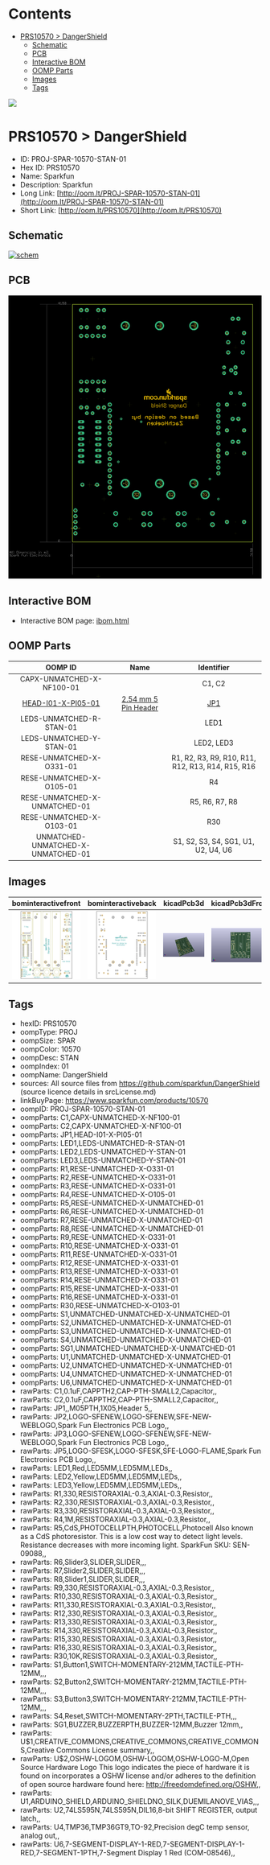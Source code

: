 



Contents
========

* [PRS10570 > DangerShield](#prs10570--dangershield)
	* [Schematic](#schematic)
	* [PCB](#pcb)
	* [Interactive BOM](#interactive-bom)
	* [OOMP Parts](#oomp-parts)
	* [Images](#images)
	* [Tags](#tags)
  
![][im]
# PRS10570 > DangerShield

- ID: PROJ-SPAR-10570-STAN-01
- Hex ID: PRS10570
- Name: Sparkfun
- Description: Sparkfun
- Long Link: [http://oom.lt/PROJ-SPAR-10570-STAN-01](http://oom.lt/PROJ-SPAR-10570-STAN-01)
- Short Link: [http://oom.lt/PRS10570](http://oom.lt/PRS10570)

## Schematic
  
[![schem](eagleSchemImage.png)](eagleSchemImage.png)
## PCB
  
[![pcb](eagleImage.png)](eagleImage.png)
## Interactive BOM

- Interactive BOM page: [ibom.html](https://htmlpreview.github.io/?https://github.com/oomlout/oomlout_OOMP_projects/blob/main/PROJ-SPAR-10570-STAN-01/kicad/bom/ibom.html)

## OOMP Parts
  

|OOMP ID|Name|Identifier|
| :---: | :---: | :---: |
|CAPX-UNMATCHED-X-NF100-01||C1, C2|
|[HEAD-I01-X-PI05-01](https://github.com/oomlout/oomlout_OOMP_parts/tree/main/HEAD-I01-X-PI05-01/)|[2.54 mm 5 Pin Header](https://github.com/oomlout/oomlout_OOMP_parts/tree/main/HEAD-I01-X-PI05-01/)|[JP1](https://github.com/oomlout/oomlout_OOMP_parts/tree/main/HEAD-I01-X-PI05-01/)|
|LEDS-UNMATCHED-R-STAN-01||LED1|
|LEDS-UNMATCHED-Y-STAN-01||LED2, LED3|
|RESE-UNMATCHED-X-O331-01||R1, R2, R3, R9, R10, R11, R12, R13, R14, R15, R16|
|RESE-UNMATCHED-X-O105-01||R4|
|RESE-UNMATCHED-X-UNMATCHED-01||R5, R6, R7, R8|
|RESE-UNMATCHED-X-O103-01||R30|
|UNMATCHED-UNMATCHED-X-UNMATCHED-01||S1, S2, S3, S4, SG1, U1, U2, U4, U6|

## Images
  
  

|bominteractivefront|bominteractiveback|kicadPcb3d|kicadPcb3dFront|kicadPcb3dBack|kicadSchem|eagleImage|eagleSchemImage|pcbdraw|pcbdrawback|
| :---: | :---: | :---: | :---: | :---: | :---: | :---: | :---: | :---: | :---: |
|[![bominteractivefront](bomFront_140.png)](bomFront.png)|[![bominteractiveback](bomBack_140.png)](bomBack.png)|[![kicadPcb3d](kicadPcb3d_140.png)](kicadPcb3d.png)|[![kicadPcb3dFront](kicadPcb3dFront_140.png)](kicadPcb3dFront.png)|[![kicadPcb3dBack](kicadPcb3dBack_140.png)](kicadPcb3dBack.png)|[![kicadSchem](kicadSchem_140.png)](kicadSchem.png)|[![eagleImage](eagleImage_140.png)](eagleImage.png)|[![eagleSchemImage](eagleSchemImage_140.png)](eagleSchemImage.png)|[![pcbdraw](pcbdraw_140.png)](pcbdraw.png)|[![pcbdrawback](pcbdrawBack_140.png)](pcbdrawBack.png)|

## Tags

- hexID: PRS10570
- oompType: PROJ
- oompSize: SPAR
- oompColor: 10570
- oompDesc: STAN
- oompIndex: 01
- oompName: DangerShield
- sources: All source files from https://github.com/sparkfun/DangerShield (source licence details in srcLicense.md)
- linkBuyPage: https://www.sparkfun.com/products/10570
- oompID: PROJ-SPAR-10570-STAN-01
- oompParts: C1,CAPX-UNMATCHED-X-NF100-01
- oompParts: C2,CAPX-UNMATCHED-X-NF100-01
- oompParts: JP1,HEAD-I01-X-PI05-01
- oompParts: LED1,LEDS-UNMATCHED-R-STAN-01
- oompParts: LED2,LEDS-UNMATCHED-Y-STAN-01
- oompParts: LED3,LEDS-UNMATCHED-Y-STAN-01
- oompParts: R1,RESE-UNMATCHED-X-O331-01
- oompParts: R2,RESE-UNMATCHED-X-O331-01
- oompParts: R3,RESE-UNMATCHED-X-O331-01
- oompParts: R4,RESE-UNMATCHED-X-O105-01
- oompParts: R5,RESE-UNMATCHED-X-UNMATCHED-01
- oompParts: R6,RESE-UNMATCHED-X-UNMATCHED-01
- oompParts: R7,RESE-UNMATCHED-X-UNMATCHED-01
- oompParts: R8,RESE-UNMATCHED-X-UNMATCHED-01
- oompParts: R9,RESE-UNMATCHED-X-O331-01
- oompParts: R10,RESE-UNMATCHED-X-O331-01
- oompParts: R11,RESE-UNMATCHED-X-O331-01
- oompParts: R12,RESE-UNMATCHED-X-O331-01
- oompParts: R13,RESE-UNMATCHED-X-O331-01
- oompParts: R14,RESE-UNMATCHED-X-O331-01
- oompParts: R15,RESE-UNMATCHED-X-O331-01
- oompParts: R16,RESE-UNMATCHED-X-O331-01
- oompParts: R30,RESE-UNMATCHED-X-O103-01
- oompParts: S1,UNMATCHED-UNMATCHED-X-UNMATCHED-01
- oompParts: S2,UNMATCHED-UNMATCHED-X-UNMATCHED-01
- oompParts: S3,UNMATCHED-UNMATCHED-X-UNMATCHED-01
- oompParts: S4,UNMATCHED-UNMATCHED-X-UNMATCHED-01
- oompParts: SG1,UNMATCHED-UNMATCHED-X-UNMATCHED-01
- oompParts: U1,UNMATCHED-UNMATCHED-X-UNMATCHED-01
- oompParts: U2,UNMATCHED-UNMATCHED-X-UNMATCHED-01
- oompParts: U4,UNMATCHED-UNMATCHED-X-UNMATCHED-01
- oompParts: U6,UNMATCHED-UNMATCHED-X-UNMATCHED-01
- rawParts: C1,0.1uF,CAPPTH2,CAP-PTH-SMALL2,Capacitor,,
- rawParts: C2,0.1uF,CAPPTH2,CAP-PTH-SMALL2,Capacitor,,
- rawParts: JP1,,M05PTH,1X05,Header 5,,
- rawParts: JP2,LOGO-SFENEW,LOGO-SFENEW,SFE-NEW-WEBLOGO,Spark Fun Electronics PCB Logo,,
- rawParts: JP3,LOGO-SFENEW,LOGO-SFENEW,SFE-NEW-WEBLOGO,Spark Fun Electronics PCB Logo,,
- rawParts: JP5,LOGO-SFESK,LOGO-SFESK,SFE-LOGO-FLAME,Spark Fun Electronics PCB Logo,,
- rawParts: LED1,Red,LED5MM,LED5MM,LEDs,,
- rawParts: LED2,Yellow,LED5MM,LED5MM,LEDs,,
- rawParts: LED3,Yellow,LED5MM,LED5MM,LEDs,,
- rawParts: R1,330,RESISTORAXIAL-0.3,AXIAL-0.3,Resistor,,
- rawParts: R2,330,RESISTORAXIAL-0.3,AXIAL-0.3,Resistor,,
- rawParts: R3,330,RESISTORAXIAL-0.3,AXIAL-0.3,Resistor,,
- rawParts: R4,1M,RESISTORAXIAL-0.3,AXIAL-0.3,Resistor,,
- rawParts: R5,CdS,PHOTOCELLPTH,PHOTOCELL,Photocell Also known as a CdS photoresistor. This is a low cost way to detect light levels. Resistance decreases with more incoming light. SparkFun SKU: SEN-09088,,
- rawParts: R6,Slider3,SLIDER,SLIDER,,,
- rawParts: R7,Slider2,SLIDER,SLIDER,,,
- rawParts: R8,Slider1,SLIDER,SLIDER,,,
- rawParts: R9,330,RESISTORAXIAL-0.3,AXIAL-0.3,Resistor,,
- rawParts: R10,330,RESISTORAXIAL-0.3,AXIAL-0.3,Resistor,,
- rawParts: R11,330,RESISTORAXIAL-0.3,AXIAL-0.3,Resistor,,
- rawParts: R12,330,RESISTORAXIAL-0.3,AXIAL-0.3,Resistor,,
- rawParts: R13,330,RESISTORAXIAL-0.3,AXIAL-0.3,Resistor,,
- rawParts: R14,330,RESISTORAXIAL-0.3,AXIAL-0.3,Resistor,,
- rawParts: R15,330,RESISTORAXIAL-0.3,AXIAL-0.3,Resistor,,
- rawParts: R16,330,RESISTORAXIAL-0.3,AXIAL-0.3,Resistor,,
- rawParts: R30,10K,RESISTORAXIAL-0.3,AXIAL-0.3,Resistor,,
- rawParts: S1,Button1,SWITCH-MOMENTARY-212MM,TACTILE-PTH-12MM,,,
- rawParts: S2,Button2,SWITCH-MOMENTARY-212MM,TACTILE-PTH-12MM,,,
- rawParts: S3,Button3,SWITCH-MOMENTARY-212MM,TACTILE-PTH-12MM,,,
- rawParts: S4,Reset,SWITCH-MOMENTARY-2PTH,TACTILE-PTH,,,
- rawParts: SG1,BUZZER,BUZZERPTH,BUZZER-12MM,Buzzer 12mm,,
- rawParts: U$1,CREATIVE_COMMONS,CREATIVE_COMMONS,CREATIVE_COMMONS,Creative Commons License summary,,
- rawParts: U$2,OSHW-LOGOM,OSHW-LOGOM,OSHW-LOGO-M,Open Source Hardware Logo This logo indicates the piece of hardware it is found on incorporates a OSHW license and/or adheres to the definition of open source hardware found here: http://freedomdefined.org/OSHW,,
- rawParts: U1,ARDUINO_SHIELD,ARDUINO_SHIELDNO_SILK,DUEMILANOVE_VIAS,,,
- rawParts: U2,74LS595N,74LS595N,DIL16,8-bit SHIFT REGISTER, output latch,,
- rawParts: U4,TMP36,TMP36GT9,TO-92,Precision degC temp sensor, analog out,,
- rawParts: U6,7-SEGMENT-DISPLAY-1-RED,7-SEGMENT-DISPLAY-1-RED,7-SEGMENT-1PTH,7-Segment Display 1 Red (COM-08546),,



[im]: kicadPcb3d_450.png
